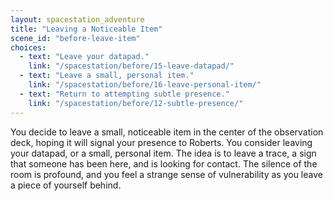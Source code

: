 ```yaml
---
layout: spacestation_adventure
title: "Leaving a Noticeable Item"
scene_id: "before-leave-item"
choices:
  - text: "Leave your datapad."
    link: "/spacestation/before/15-leave-datapad/"
  - text: "Leave a small, personal item."
    link: "/spacestation/before/16-leave-personal-item/"
  - text: "Return to attempting subtle presence."
    link: "/spacestation/before/12-subtle-presence/"
---
```


You decide to leave a small, noticeable item in the center of the observation deck, hoping it will signal your presence to Roberts. You consider leaving your datapad, or a small, personal item. The idea is to leave a trace, a sign that someone has been here, and is looking for contact. The silence of the room is profound, and you feel a strange sense of vulnerability as you leave a piece of yourself behind.
